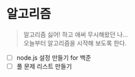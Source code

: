 # 알고리즘
> 알고리즘 싫어! 하고 애써 무시해왔던 나...  
오늘부터 알고리즘을 시작해 보도록 한다.

- [ ] node.js 설정 만들기 for 백준
- [ ] 풀 문제 리스트 만들기
